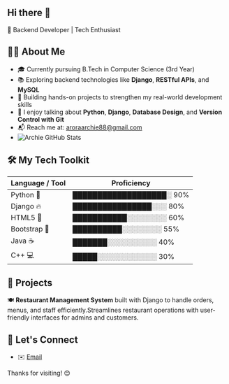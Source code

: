 ## Hi there 👋

🎯 Backend Developer | Tech Enthusiast 

## 👨‍💻 About Me
- 🎓 Currently pursuing B.Tech in Computer Science (3rd Year)
- 📚 Exploring backend technologies like **Django**, **RESTful APIs**, and **MySQL**
- 🧪 Building hands-on projects to strengthen my real-world development skills
- 💬 I enjoy talking about **Python**, **Django**,  **Database Design**, and **Version Control with Git**
- 📬 Reach me at: [aroraarchie88@gmail.com](mailto:aroraarchie88@gmail.com)
- ![Archie GitHub Stats](https://github-readme-stats.vercel.app/api?username=Archie519&show_icons=true&theme=radical)




## 🛠️ My Tech Toolkit

| Language / Tool | Proficiency |
|------------------|-------------|
| Python 🐍        | ███████████████████░ 90% |
| Django 🔥         | ████████████████░░░ 80% |
| HTML5 🧾         | ███████████░░░░░░░░ 60% |
| Bootstrap 🎨     | ██████████░░░░░░░░ 55% |
| Java ☕          | ███████░░░░░░░░░░ 40% |
| C++ 💻           | █████░░░░░░░░░░░░ 30% |




## 🚧 Projects 
🍽️ **Restaurant Management System**
built with Django to handle orders, menus, and staff efficiently.Streamlines restaurant operations with user-friendly interfaces for admins and customers.















## 🤝 Let's Connect

- ✉️ [Email](mailto:aroraarchie88@gmail.com)


Thanks for visiting! 😊
